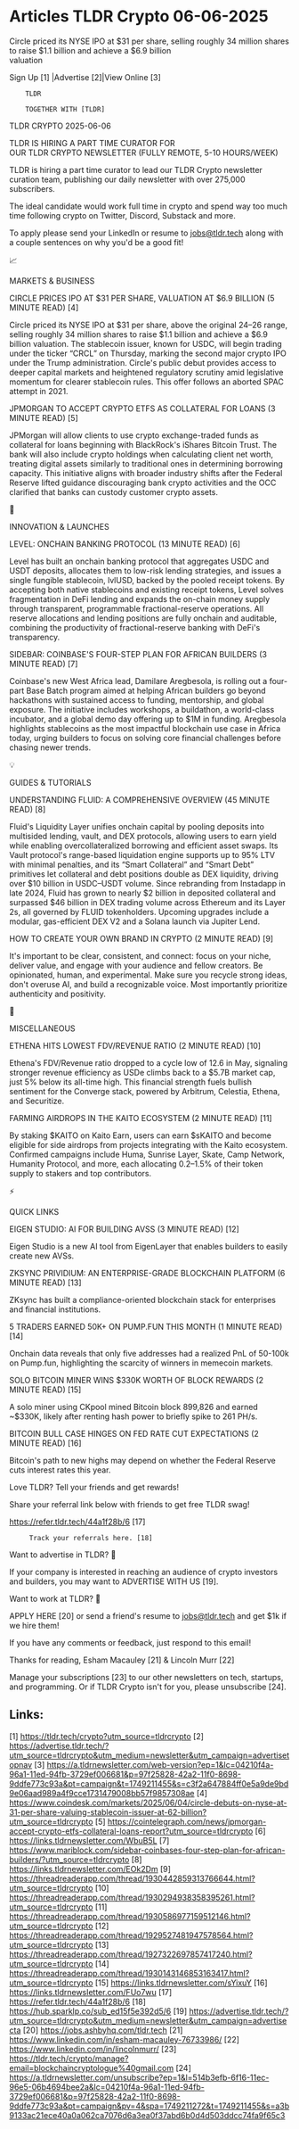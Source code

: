 # Articles TLDR Crypto 06-06-2025

Circle priced its NYSE IPO at $31 per share, selling roughly 34
million shares to raise $1.1 billion and achieve a $6.9 billion
valuation ‌ ‌ ‌ ‌ ‌ ‌ ‌ ‌ ‌ ‌ ‌ ‌ ‌ ‌ ‌ ‌ ‌ ‌ ‌ ‌ ‌ ‌ ‌ ‌ ‌ ‌  ‌ ‌ ‌ ‌ ‌ ‌ ‌ ‌ ‌ ‌ ‌ ‌ ‌ ‌ ‌ ‌ ‌ ‌ ‌ ‌ ‌ ‌ ‌ ‌ ‌ ‌ 


 Sign Up [1] |Advertise [2]|View Online [3] 

		TLDR 

		TOGETHER WITH [TLDR]

TLDR CRYPTO 2025-06-06

 TLDR IS HIRING A PART TIME CURATOR FOR
OUR TLDR CRYPTO NEWSLETTER (FULLY REMOTE, 5-10 HOURS/WEEK) 

 TLDR is hiring a part time curator to lead
our TLDR Crypto newsletter curation team, publishing our daily
newsletter with over 275,000 subscribers.

The ideal candidate would work full time in crypto and spend way too
much time following crypto on Twitter, Discord, Substack and more.

To apply please send your LinkedIn or resume to jobs@tldr.tech along
with a couple sentences on why you'd be a good fit!

📈 

MARKETS & BUSINESS

 CIRCLE PRICES IPO AT $31 PER SHARE, VALUATION AT $6.9 BILLION (5
MINUTE READ) [4] 

 Circle priced its NYSE IPO at $31 per share, above the original
$24–$26 range, selling roughly 34 million shares to raise $1.1
billion and achieve a $6.9 billion valuation. The stablecoin issuer,
known for USDC, will begin trading under the ticker “CRCL” on
Thursday, marking the second major crypto IPO under the Trump
administration. Circle's public debut provides access to deeper
capital markets and heightened regulatory scrutiny amid legislative
momentum for clearer stablecoin rules. This offer follows an aborted
SPAC attempt in 2021. 

 JPMORGAN TO ACCEPT CRYPTO ETFS AS COLLATERAL FOR LOANS (3 MINUTE
READ) [5] 

 JPMorgan will allow clients to use crypto exchange-traded funds as
collateral for loans beginning with BlackRock's iShares Bitcoin Trust.
The bank will also include crypto holdings when calculating client net
worth, treating digital assets similarly to traditional ones in
determining borrowing capacity. This initiative aligns with broader
industry shifts after the Federal Reserve lifted guidance discouraging
bank crypto activities and the OCC clarified that banks can custody
customer crypto assets. 

🚀 

INNOVATION & LAUNCHES

 LEVEL: ONCHAIN BANKING PROTOCOL (13 MINUTE READ) [6] 

 Level has built an onchain banking protocol that aggregates USDC and
USDT deposits, allocates them to low-risk lending strategies, and
issues a single fungible stablecoin, lvlUSD, backed by the pooled
receipt tokens. By accepting both native stablecoins and existing
receipt tokens, Level solves fragmentation in DeFi lending and expands
the on-chain money supply through transparent, programmable
fractional-reserve operations. All reserve allocations and lending
positions are fully onchain and auditable, combining the productivity
of fractional-reserve banking with DeFi's transparency. 

 SIDEBAR: COINBASE'S FOUR-STEP PLAN FOR AFRICAN BUILDERS (3 MINUTE
READ) [7] 

 Coinbase's new West Africa lead, Damilare Aregbesola, is rolling out
a four-part Base Batch program aimed at helping African builders go
beyond hackathons with sustained access to funding, mentorship, and
global exposure. The initiative includes workshops, a buildathon, a
world-class incubator, and a global demo day offering up to $1M in
funding. Aregbesola highlights stablecoins as the most impactful
blockchain use case in Africa today, urging builders to focus on
solving core financial challenges before chasing newer trends. 

💡 

GUIDES & TUTORIALS

 UNDERSTANDING FLUID: A COMPREHENSIVE OVERVIEW (45 MINUTE READ) [8] 

 Fluid's Liquidity Layer unifies onchain capital by pooling deposits
into multisided lending, vault, and DEX protocols, allowing users to
earn yield while enabling overcollateralized borrowing and efficient
asset swaps. Its Vault protocol's range-based liquidation engine
supports up to 95% LTV with minimal penalties, and its “Smart
Collateral” and “Smart Debt” primitives let collateral and debt
positions double as DEX liquidity, driving over $10 billion in
USDC–USDT volume. Since rebranding from Instadapp in late 2024,
Fluid has grown to nearly $2 billion in deposited collateral and
surpassed $46 billion in DEX trading volume across Ethereum and its
Layer 2s, all governed by FLUID tokenholders. Upcoming upgrades
include a modular, gas-efficient DEX V2 and a Solana launch via
Jupiter Lend. 

 HOW TO CREATE YOUR OWN BRAND IN CRYPTO (2 MINUTE READ) [9] 

 It's important to be clear, consistent, and connect: focus on your
niche, deliver value, and engage with your audience and fellow
creators. Be opinionated, human, and experimental. Make sure you
recycle strong ideas, don't overuse AI, and build a recognizable
voice. Most importantly prioritize authenticity and positivity. 

🦄 

MISCELLANEOUS

 ETHENA HITS LOWEST FDV/REVENUE RATIO (2 MINUTE READ) [10] 

 Ethena's FDV/Revenue ratio dropped to a cycle low of 12.6 in May,
signaling stronger revenue efficiency as USDe climbs back to a $5.7B
market cap, just 5% below its all-time high. This financial strength
fuels bullish sentiment for the Converge stack, powered by Arbitrum,
Celestia, Ethena, and Securitize. 

 FARMING AIRDROPS IN THE KAITO ECOSYSTEM (2 MINUTE READ) [11] 

 By staking $KAITO on Kaito Earn, users can earn $sKAITO and become
eligible for side airdrops from projects integrating with the Kaito
ecosystem. Confirmed campaigns include Huma, Sunrise Layer, Skate,
Camp Network, Humanity Protocol, and more, each allocating 0.2–1.5%
of their token supply to stakers and top contributors. 

⚡ 

QUICK LINKS

 EIGEN STUDIO: AI FOR BUILDING AVSS (3 MINUTE READ) [12] 

 Eigen Studio is a new AI tool from EigenLayer that enables builders
to easily create new AVSs. 

 ZKSYNC PRIVIDIUM: AN ENTERPRISE-GRADE BLOCKCHAIN PLATFORM (6 MINUTE
READ) [13] 

 ZKsync has built a compliance-oriented blockchain stack for
enterprises and financial institutions. 

 5 TRADERS EARNED 50K+ ON PUMP.FUN THIS MONTH (1 MINUTE READ) [14] 

 Onchain data reveals that only five addresses had a realized PnL of
50-100k on Pump.fun, highlighting the scarcity of winners in memecoin
markets. 

 SOLO BITCOIN MINER WINS $330K WORTH OF BLOCK REWARDS (2 MINUTE READ)
[15] 

 A solo miner using CKpool mined Bitcoin block 899,826 and earned
~$330K, likely after renting hash power to briefly spike to 261 PH/s. 

 BITCOIN BULL CASE HINGES ON FED RATE CUT EXPECTATIONS (2 MINUTE READ)
[16] 

 Bitcoin's path to new highs may depend on whether the Federal Reserve
cuts interest rates this year. 

Love TLDR? Tell your friends and get rewards!

 Share your referral link below with friends to get free TLDR swag! 

 https://refer.tldr.tech/44a1f28b/6 [17] 

		 Track your referrals here. [18] 

Want to advertise in TLDR? 📰

 If your company is interested in reaching an audience of crypto
investors and builders, you may want to ADVERTISE WITH US [19]. 

Want to work at TLDR? 💼

 APPLY HERE [20] or send a friend's resume to jobs@tldr.tech and get
$1k if we hire them! 

 If you have any comments or feedback, just respond to this email! 

Thanks for reading, 
Esham Macauley [21] & Lincoln Murr [22] 

 Manage your subscriptions [23] to our other newsletters on tech,
startups, and programming. Or if TLDR Crypto isn't for you, please
unsubscribe [24]. 

 

Links:
------
[1] https://tldr.tech/crypto?utm_source=tldrcrypto
[2] https://advertise.tldr.tech/?utm_source=tldrcrypto&utm_medium=newsletter&utm_campaign=advertisetopnav
[3] https://a.tldrnewsletter.com/web-version?ep=1&lc=04210f4a-96a1-11ed-94fb-3729ef006681&p=97f25828-42a2-11f0-8698-9ddfe773c93a&pt=campaign&t=1749211455&s=c3f2a647884ff0e5a9de9bd9e06aad989a4f9cce1731479008bb57f9857308ae
[4] https://www.coindesk.com/markets/2025/06/04/circle-debuts-on-nyse-at-31-per-share-valuing-stablecoin-issuer-at-62-billion?utm_source=tldrcrypto
[5] https://cointelegraph.com/news/jpmorgan-accept-crypto-etfs-collateral-loans-report?utm_source=tldrcrypto
[6] https://links.tldrnewsletter.com/WbuB5L
[7] https://www.mariblock.com/sidebar-coinbases-four-step-plan-for-african-builders/?utm_source=tldrcrypto
[8] https://links.tldrnewsletter.com/EOk2Dm
[9] https://threadreaderapp.com/thread/1930442859313766644.html?utm_source=tldrcrypto
[10] https://threadreaderapp.com/thread/1930294938358395261.html?utm_source=tldrcrypto
[11] https://threadreaderapp.com/thread/1930586977159512146.html?utm_source=tldrcrypto
[12] https://threadreaderapp.com/thread/1929527481947578564.html?utm_source=tldrcrypto
[13] https://threadreaderapp.com/thread/1927322697857417240.html?utm_source=tldrcrypto
[14] https://threadreaderapp.com/thread/1930143146853163417.html?utm_source=tldrcrypto
[15] https://links.tldrnewsletter.com/sYixuY
[16] https://links.tldrnewsletter.com/FUo7wu
[17] https://refer.tldr.tech/44a1f28b/6
[18] https://hub.sparklp.co/sub_ed15f5e392d5/6
[19] https://advertise.tldr.tech/?utm_source=tldrcrypto&utm_medium=newsletter&utm_campaign=advertisecta
[20] https://jobs.ashbyhq.com/tldr.tech
[21] https://www.linkedin.com/in/esham-macauley-76733986/
[22] https://www.linkedin.com/in/lincolnmurr/
[23] https://tldr.tech/crypto/manage?email=blockchaincryptologue%40gmail.com
[24] https://a.tldrnewsletter.com/unsubscribe?ep=1&l=514b3efb-6f16-11ec-96e5-06b4694bee2a&lc=04210f4a-96a1-11ed-94fb-3729ef006681&p=97f25828-42a2-11f0-8698-9ddfe773c93a&pt=campaign&pv=4&spa=1749211272&t=1749211455&s=a3b9133ac21ece40a0a062ca7076d6a3ea0f37abd6b0d4d503ddcc74fa9f65c3